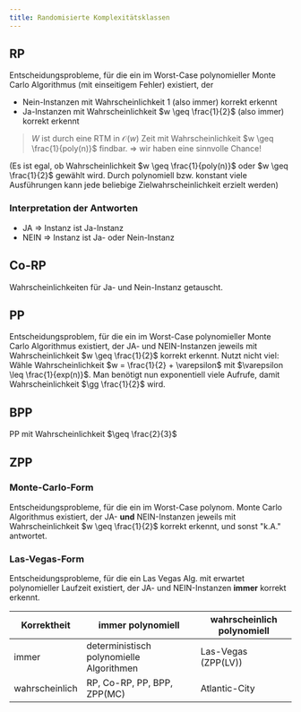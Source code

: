 ```yaml
---
title: Randomisierte Komplexitätsklassen
---
```

## RP
Entscheidungsprobleme, für die ein im Worst-Case polynomieller Monte Carlo Algorithmus (mit einseitigem Fehler) existiert, der

- Nein-Instanzen mit Wahrscheinlichkeit $1$ (also immer) korrekt erkennt
- Ja-Instanzen mit Wahrscheinlichkeit $w \geq \frac{1}{2}$ (also immer) korrekt erkennt

> $W$ ist durch eine RTM in $\mathcal{O}(w)$ Zeit mit Wahrscheinlichkeit $w \geq \frac{1}{poly(n)}$ findbar. $\Rightarrow$ wir haben eine sinnvolle Chance!

(Es ist egal, ob Wahrscheinlichkeit $w \geq \frac{1}{poly(n)}$ oder $w \geq \frac{1}{2}$ gewählt wird. Durch polynomiell bzw. konstant viele Ausführungen kann jede beliebige Zielwahrscheinlichkeit erzielt werden)

### Interpretation der Antworten
- JA $\Rightarrow$ Instanz ist Ja-Instanz
- NEIN $\Rightarrow$ Instanz ist Ja- oder Nein-Instanz

## Co-RP
Wahrscheinlichkeiten für Ja- und Nein-Instanz getauscht.

## PP
Entscheidungsproblem, für die ein im Worst-Case polynomieller Monte Carlo Algorithmus existiert, der JA- und NEIN-Instanzen
jeweils mit Wahrscheinlichkeit $w \geq \frac{1}{2}$ korrekt erkennt.
Nutzt nicht viel: Wähle Wahrscheinlichkeit $w = \frac{1}{2} + \varepsilon$ mit $\varepsilon \leq \frac{1}{exp(n)}$. Man benötigt nun exponentiell viele Aufrufe, damit Wahrscheinlichkeit
$\gg \frac{1}{2}$ wird.

## BPP
PP mit Wahrscheinlichkeit $\geq \frac{2}{3}$

## ZPP
### Monte-Carlo-Form
Entscheidungsprobleme, für die ein im Worst-Case polynom. Monte Carlo Algorithmus existiert, der JA- **und** NEIN-Instanzen jeweils mit Wahrscheinlichkeit $w \geq \frac{1}{2}$ korrekt erkennt, und sonst "k.A." antwortet.
### Las-Vegas-Form
Entscheidungsprobleme, für die ein Las Vegas Alg. mit erwartet polynomieller Laufzeit existiert, der JA- und NEIN-Instanzen **immer** korrekt erkennt.

Korrektheit | immer polynomiell | wahrscheinlich polynomiell
--- | --- | --- |
immer | deterministisch polynomielle Algorithmen | Las-Vegas (ZPP(LV))
wahrscheinlich | RP, Co-RP, PP, BPP, ZPP(MC) | Atlantic-City
